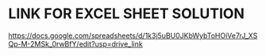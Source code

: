 # LINK FOR EXCEL SHEET SOLUTION

https://docs.google.com/spreadsheets/d/1k3j5uBU0JKbWybToHOiVe7rJ_XSQp-M-2MSk_0rwBfY/edit?usp=drive_link
